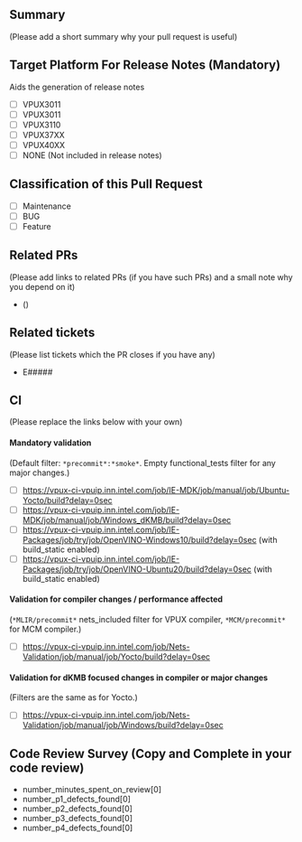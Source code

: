 ## Summary

(Please add a short summary why your pull request is useful)

## Target Platform For Release Notes (Mandatory)

Aids the generation of release notes

- [ ] VPUX3011
- [ ] VPUX3011
- [ ] VPUX3110
- [ ] VPUX37XX
- [ ] VPUX40XX
- [ ] NONE (Not included in release notes)

## Classification of this Pull Request

- [ ] Maintenance
- [ ] BUG
- [ ] Feature

## Related PRs

(Please add links to related PRs (if you have such PRs) and a small note why you depend on it)

* <pr-link> (<description>)

## Related tickets

(Please list tickets which the PR closes if you have any)

* E#####

## CI

(Please replace the links below with your own)

#### Mandatory validation

(Default filter: `*precommit*:*smoke*`. Empty functional_tests filter for any major changes.)

* [ ] https://vpux-ci-vpuip.inn.intel.com/job/IE-MDK/job/manual/job/Ubuntu-Yocto/build?delay=0sec
* [ ] https://vpux-ci-vpuip.inn.intel.com/job/IE-MDK/job/manual/job/Windows_dKMB/build?delay=0sec
* [ ] https://vpux-ci-vpuip.inn.intel.com/job/IE-Packages/job/try/job/OpenVINO-Windows10/build?delay=0sec (with build_static enabled)
* [ ] https://vpux-ci-vpuip.inn.intel.com/job/IE-Packages/job/try/job/OpenVINO-Ubuntu20/build?delay=0sec (with build_static enabled)

#### Validation for compiler changes / performance affected

(`*MLIR/precommit*` nets_included filter for VPUX compiler, `*MCM/precommit*` for MCM compiler.)

* [ ] https://vpux-ci-vpuip.inn.intel.com/job/Nets-Validation/job/manual/job/Yocto/build?delay=0sec

#### Validation for dKMB focused changes in compiler or major changes

(Filters are the same as for Yocto.)

* [ ] https://vpux-ci-vpuip.inn.intel.com/job/Nets-Validation/job/manual/job/Windows/build?delay=0sec

## Code Review Survey (Copy and Complete in your code review)

- number_minutes_spent_on_review[0]
- number_p1_defects_found[0]
- number_p2_defects_found[0]
- number_p3_defects_found[0]
- number_p4_defects_found[0]
